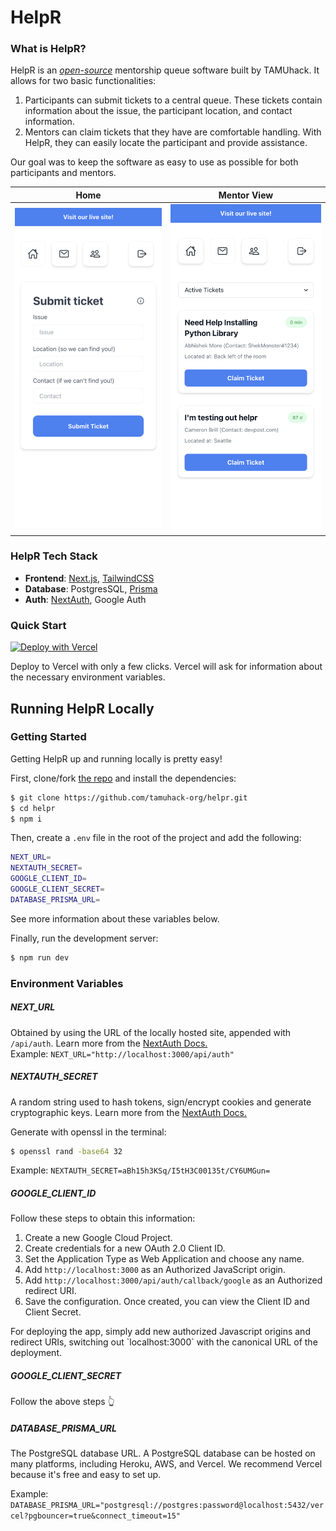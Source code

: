 # HelpR

### What is HelpR?

HelpR is an [_open-source_](https://github.com/tamuhack-org/helpr) mentorship queue software built by TAMUhack. It allows for two basic functionalities:

1. Participants can submit tickets to a central queue. These tickets contain information about the issue,
   the participant location, and contact information.
2. Mentors can claim tickets that they have are comfortable handling. With HelpR, they can easily locate the participant and provide assistance.

Our goal was to keep the software as easy to use as possible for both participants and mentors.

|                     Home                      |                   Mentor View                   |
| :-------------------------------------------: | :---------------------------------------------: |
| ![](./public/images/mentoring/helpr-home.png) | ![](./public/images/mentoring/helpr-mentor.png) |

### HelpR Tech Stack

- **Frontend**: [Next.js](https://nextjs.org/), [TailwindCSS](https://tailwindcss.com/)
- **Database**: PostgresSQL, [Prisma](https://www.prisma.io/)
- **Auth**: [NextAuth](https://next-auth.js.org/), Google Auth

### Quick Start

[![Deploy with Vercel](https://vercel.com/button)](https://vercel.com/new/clone?repository-url=https%3A%2F%2Fgithub.com%2Ftamuhack-org%2Fhelpr&env=NEXTAUTH_URL,NEXTAUTH_SECRET,GOOGLE_CLIENT_ID,GOOGLE_CLIENT_SECRET,DATABASE_PRISMA_URL&envDescription=Necessary%20Environment%20Variables%20for%20Auth%20and%20DB.%20See%20link%20for%20more%20info%20about%20NextAuth%20variables&envLink=https%3A%2F%2Fnext-auth.js.org%2Fconfiguration%2Foptions)

Deploy to Vercel with only a few clicks. Vercel will ask for information about the necessary environment variables.

## Running HelpR Locally

### Getting Started

Getting HelpR up and running locally is pretty easy!

First, clone/fork [the repo](https://github.com/tamuhack-org/helpr) and install the dependencies:

```bash
$ git clone https://github.com/tamuhack-org/helpr.git
$ cd helpr
$ npm i
```

Then, create a `.env` file in the root of the project and add the following:

```bash filename=".env" copy
NEXT_URL=
NEXTAUTH_SECRET=
GOOGLE_CLIENT_ID=
GOOGLE_CLIENT_SECRET=
DATABASE_PRISMA_URL=
```

See more information about these variables below.

Finally, run the development server:

```bash
$ npm run dev
```

### Environment Variables

##### NEXT_URL

Obtained by using the URL of the locally hosted site,
appended with `/api/auth`. Learn more from the [NextAuth Docs.](https://next-auth.js.org/configuration/options)\
Example: `NEXT_URL="http://localhost:3000/api/auth"`

##### NEXTAUTH_SECRET

A random string used to hash tokens, sign/encrypt cookies and generate cryptographic keys.
Learn more from the [NextAuth Docs.](https://next-auth.js.org/configuration/options)

Generate with openssl in the terminal:

```bash
$ openssl rand -base64 32
```

Example: `NEXTAUTH_SECRET=aBh15h3KSq/I5tH3C00135t/CY6UMGun=`

##### GOOGLE_CLIENT_ID

Follow these steps to obtain this information:

1. Create a new Google Cloud Project.
2. Create credentials for a new OAuth 2.0 Client ID.
3. Set the Application Type as Web Application and choose any name.
4. Add `http://localhost:3000` as an Authorized JavaScript origin.
5. Add `http://localhost:3000/api/auth/callback/google` as an Authorized redirect URI.
6. Save the configuration. Once created, you can view the Client ID and Client Secret.

<Callout type="info" emoji="💡">
For deploying the app, simply add new authorized Javascript origins and redirect URIs,
switching out `localhost:3000` with the canonical URL of the deployment.
</Callout>

##### GOOGLE_CLIENT_SECRET

Follow the above steps 👆

##### DATABASE_PRISMA_URL

The PostgreSQL database URL. A PostgreSQL database can be hosted on many platforms, including Heroku, AWS, and Vercel.
We recommend Vercel because it's free and easy to set up.

Example: `DATABASE_PRISMA_URL="postgresql://postgres:password@localhost:5432/vercel?pgbouncer=true&connect_timeout=15"`
